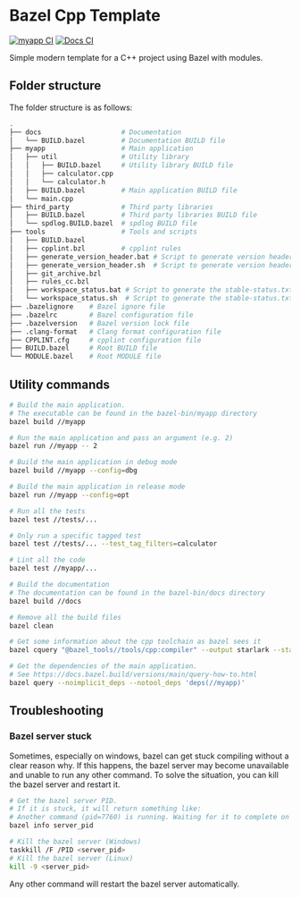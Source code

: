 # Bazel Cpp Template

[![myapp CI](https://github.com/TendTo/bazel-cpp-template/actions/workflows/myapp.yml/badge.svg)](https://github.com/TendTo/bazel-cpp-template/actions/workflows/myapp.yml)
[![Docs CI](https://github.com/TendTo/bazel-cpp-template/actions/workflows/docs.yml/badge.svg)](https://github.com/TendTo/bazel-cpp-template/actions/workflows/docs.yml)

Simple modern template for a C++ project using Bazel with modules.

## Folder structure

The folder structure is as follows:

```bash
.
├── docs                    # Documentation
│   └── BUILD.bazel         # Documentation BUILD file
├── myapp                   # Main application
│   ├── util                # Utility library
│   │   ├── BUILD.bazel     # Utility library BUILD file
│   │   ├── calculator.cpp
│   │   └── calculator.h
│   ├── BUILD.bazel         # Main application BUILD file
│   └── main.cpp
├── third_party             # Third party libraries
│   ├── BUILD.bazel         # Third party libraries BUILD file
│   └── spdlog.BUILD.bazel  # spdlog BUILD file
├── tools                   # Tools and scripts
│   ├── BUILD.bazel
│   ├── cpplint.bzl         # cpplint rules
│   ├── generate_version_header.bat # Script to generate version header (Windows)
│   ├── generate_version_header.sh  # Script to generate version header (Linux)
│   ├── git_archive.bzl
│   ├── rules_cc.bzl
│   ├── workspace_status.bat # Script to generate the stable-status.txt file (Windows)
│   └── workspace_status.sh  # Script to generate the stable-status.txt file (Linux)
├── .bazelignore    # Bazel ignore file
├── .bazelrc        # Bazel configuration file
├── .bazelversion   # Bazel version lock file
├── .clang-format   # Clang format configuration file
├── CPPLINT.cfg     # cpplint configuration file
├── BUILD.bazel     # Root BUILD file
└── MODULE.bazel    # Root MODULE file
```

## Utility commands

```bash
# Build the main application.
# The executable can be found in the bazel-bin/myapp directory
bazel build //myapp
```

```bash
# Run the main application and pass an argument (e.g. 2)
bazel run //myapp -- 2
```

```bash
# Build the main application in debug mode
bazel build //myapp --config=dbg
```

```bash
# Build the main application in release mode
bazel run //myapp --config=opt
```

```bash
# Run all the tests
bazel test //tests/...
```

```bash
# Only run a specific tagged test
bazel test //tests/... --test_tag_filters=calculator
```

```bash
# Lint all the code
bazel test //myapp/...
```

```bash
# Build the documentation
# The documentation can be found in the bazel-bin/docs directory
bazel build //docs
```

```bash
# Remove all the build files
bazel clean
```

```bash
# Get some information about the cpp toolchain as bazel sees it
bazel cquery "@bazel_tools//tools/cpp:compiler" --output starlark --starlark:expr 'providers(target)'
```

```bash
# Get the dependencies of the main application.
# See https://docs.bazel.build/versions/main/query-how-to.html
bazel query --noimplicit_deps --notool_deps 'deps(//myapp)'
```

## Troubleshooting

### Bazel server stuck

Sometimes, especially on windows, bazel can get stuck compiling without a clear reason why.
If this happens, the bazel server may become unavailable and unable to run any other command.
To solve the situation, you can kill the bazel server and restart it.

```bash
# Get the bazel server PID.
# If it is stuck, it will return something like:
# Another command (pid=7760) is running. Waiting for it to complete on the server (server_pid=8032)...
bazel info server_pid
```

```bash
# Kill the bazel server (Windows)
taskkill /F /PID <server_pid>
# Kill the bazel server (Linux)
kill -9 <server_pid>
```

Any other command will restart the bazel server automatically.
